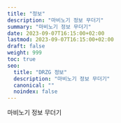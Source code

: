 ```yaml
---
title: "정보"
description: "마비노기 정보 무더기"
summary: "마비노기 정보 무더기"
date: 2023-09-07T16:15:00+02:00
lastmod: 2023-09-07T16:15:00+02:00
draft: false
weight: 999
toc: true
seo:
  title: "DRZG 정보"
  description: "마비노기 정보 무더기"
  canonical: ""
  noindex: false
---
```


마비노기 정보 무더기
